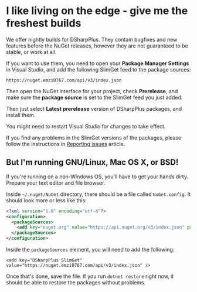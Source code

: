 # I like living on the edge - give me the freshest builds

We offer nightly builds for DSharpPlus. They contain bugfixes and new features before the NuGet releases, however they are 
not guaranteed to be stable, or work at all.

If you want to use them, you need to open your **Package Manager Settings** in Visual Studio, and add the following SlimGet 
feed to the package sources:

`https://nuget.emzi0767.com/api/v3/index.json`

Then open the NuGet interface for your project, check **Prerelease**, and make sure the **package source** is set to the SlimGet 
feed you just added.

Then just select **Latest prerelease** version of DSharpPlus packages, and install them.

You might need to restart Visual Studio for changes to take effect.

If you find any problems in the SlimGet versions of the packages, please follow the instructions in [Reporting issues](/articles/advanced/reporting_issues.html) 
article.

## But I'm running GNU/Linux, Mac OS X, or BSD!

If you're running on a non-Windows OS, you'll have to get your hands dirty. Prepare your text editor and file browser.

Inside `~/.nuget/NuGet` directory, there should be a file called `NuGet.config`. It should look more or less like this:

```xml
<?xml version="1.0" encoding="utf-8"?>
<configuration>
  <packageSources>
    <add key="nuget.org" value="https://api.nuget.org/v3/index.json" protocolVersion="3" />
  </packageSources>
</configuration>
```

Inside the `packageSources` element, you will need to add the following:

`<add key="DSharpPlus SlimGet" value="https://nuget.emzi0767.com/api/v3/index.json" />`

Once that's done, save the file. If you run `dotnet restore` right now, it should be able to restore the packages without problems.
